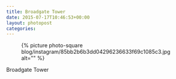 ```yaml
---
title: Broadgate Tower
date: 2015-07-17T10:46:53+00:00
layout: photopost
categories:
---
```


<figure class="photo photo--square">
  {% picture photo-square blog/instagram/85bb2b6b3dd04296236633f69c1085c3.jpg alt="" %}
</figure>

Broadgate Tower
